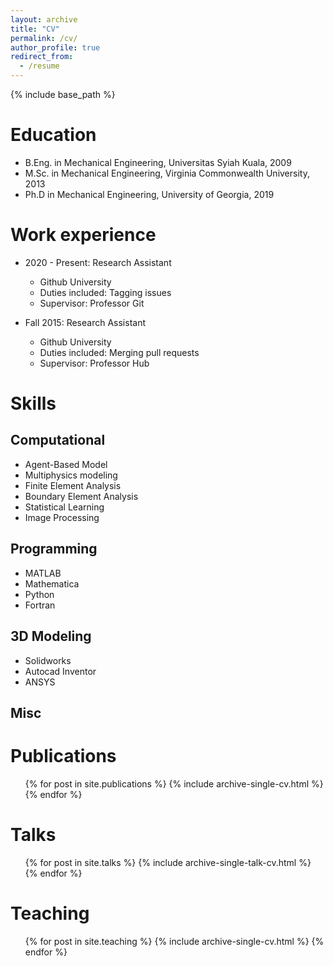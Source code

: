 ```yaml
---
layout: archive
title: "CV"
permalink: /cv/
author_profile: true
redirect_from:
  - /resume
---
```


{% include base_path %}

Education
======
* B.Eng. in Mechanical Engineering, Universitas Syiah Kuala, 2009
* M.Sc. in Mechanical Engineering, Virginia Commonwealth University, 2013
* Ph.D in Mechanical Engineering, University of Georgia, 2019

Work experience
======
* 2020 - Present: Research Assistant
  * Github University
  * Duties included: Tagging issues
  * Supervisor: Professor Git

* Fall 2015: Research Assistant
  * Github University
  * Duties included: Merging pull requests
  * Supervisor: Professor Hub

Skills
======
Computational
------
* Agent-Based Model
* Multiphysics modeling
* Finite Element Analysis
* Boundary Element Analysis
* Statistical Learning
* Image Processing
<!-- * Finite Element Analysis
  * Sub-skill 2.1
  * Sub-skill 2.2
  * Sub-skill 2.3 -->
Programming
------
* MATLAB
* Mathematica
* Python
* Fortran

3D Modeling
------
* Solidworks
* Autocad Inventor
* ANSYS

Misc
------


Publications
======
  <ul>{% for post in site.publications %}
    {% include archive-single-cv.html %}
  {% endfor %}</ul>

Talks
======
  <ul>{% for post in site.talks %}
    {% include archive-single-talk-cv.html %}
  {% endfor %}</ul>

Teaching
======
  <ul>{% for post in site.teaching %}
    {% include archive-single-cv.html %}
  {% endfor %}</ul>

<!-- Service and leadership
======
* Currently signed in to 43 different slack teams -->
